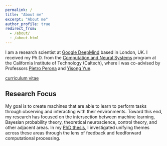 ```yaml
---
permalink: /
title: "About me"
excerpt: "About me"
author_profile: true
redirect_from:
  - /about/
  - /about.html
---
```


I am a research scientist at [Google DeepMind](https://www.deepmind.com) based in London, UK. I received my Ph.D. from the [Computation and Neural Systems](https://www.bbe.caltech.edu/academics/cns) program at the California Institute of Technology (Caltech), where I was co-advised by Professors [Pietro Perona](http://www.vision.caltech.edu) and [Yisong Yue](http://www.yisongyue.com/about.php).

[curriculum vitae](../files/marino_cv.pdf)

## Research Focus

My goal is to create machines that are able to learn to perform tasks through observing and interacting with their environments. Toward this end, my research has focused on the intersection between machine learning, Bayesian probability theory, theoretical neuroscience, control theory, and other adjacent areas. In my [PhD thesis](https://thesis.library.caltech.edu/14178/1/joseph_marino_Caltech_PhD_Thesis.pdf), I investigated unifying themes across these areas through the lens of feedback and feedforward computational processing.
